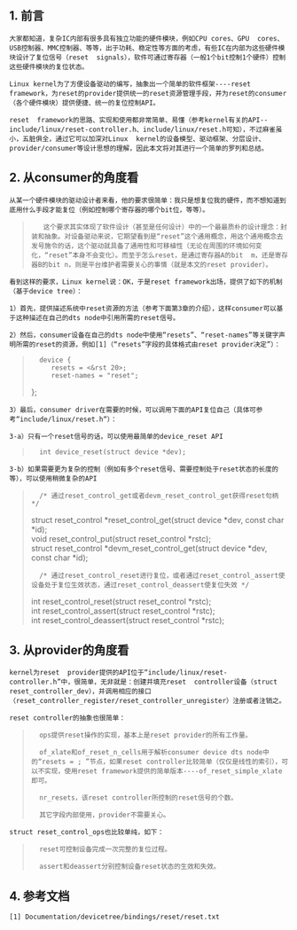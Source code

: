 ##  	1. 前言 

 	大家都知道，复杂IC内部有很多具有独立功能的硬件模块，例如CPU cores、GPU  cores、USB控制器、MMC控制器、等等，出于功耗、稳定性等方面的考虑，有些IC在内部为这些硬件模块设计了复位信号（reset  signals），软件可通过寄存器（一般1个bit控制1个硬件）控制这些硬件模块的复位状态。 

 	Linux kernel为了方便设备驱动的编写，抽象出一个简单的软件框架----reset  framework，为reset的provider提供统一的reset资源管理手段，并为reset的consumer（各个硬件模块）提供便捷、统一的复位控制API。 

 	reset  framework的思路、实现和使用都非常简单、易懂（参考kernel有关的API--include/linux/reset-controller.h、include/linux/reset.h可知），不过麻雀虽小，五脏俱全，通过它可以加深对Linux  kernel的设备模型、驱动框架、分层设计、provider/consumer等设计思想的理解，因此本文将对其进行一个简单的罗列和总结。 

##  	2. 从consumer的角度看 

 	从某一个硬件模块的驱动设计者来看，他的要求很简单：我只是想复位我的硬件，而不想知道到底用什么手段才能复位（例如控制哪个寄存器的哪个bit位，等等）。 

>  		 这个要求其实体现了软件设计（甚至是任何设计）中的一个最最质朴的设计理念：封装和抽象。对设备驱动来说，它期望看到是“reset”这个通用概念，用这个通用概念去发号施令的话，这个驱动就具备了通用性和可移植性（无论在周围的环境如何变化，“reset”本身不会变化）。而至于怎么reset，是通过寄存器A的bit  m，还是寄存器B的bit n，则是平台维护者需要关心的事情（就是本文的reset provider）。 	

 	看到这样的要求，Linux kernel说：OK，于是reset framework出场，提供了如下的机制（基于device tree）： 

 	1）首先，提供描述系统中reset资源的方法（参考下面第3章的介绍），这样consumer可以基于这种描述在自己的dts node中引用所需的reset信号。 

 	2）然后，consumer设备在自己的dts node中使用“resets”、“reset-names”等关键字声明所需的reset的资源，例如[1]（“resets”字段的具体格式由reset provider决定”）： 

>  		device {                                                                
>          resets = <&rst 20>;                                             
>          reset-names = "reset";                                          
>  }; 	

 	3）最后，consumer driver在需要的时候，可以调用下面的API复位自己（具体可参考“include/linux/reset.h“）： 

 	3-a）只有一个reset信号的话，可以使用最简单的device_reset API 

>  		int device_reset(struct device *dev); 	

 	3-b）如果需要更为复杂的控制（例如有多个reset信号、需要控制处于reset状态的长度的等），可以使用稍微复杂的API 

>  		/* 通过reset_control_get或者devm_reset_control_get获得reset句柄 */ 
>  struct reset_control *reset_control_get(struct device *dev, const char *id);    
>  void reset_control_put(struct reset_control *rstc);                             
>  struct reset_control *devm_reset_control_get(struct device *dev, const char *id); 	
>
>  		/* 通过reset_control_reset进行复位，或者通过reset_control_assert使设备处于复位生效状态，通过reset_control_deassert使复位失效 */ 
>  int reset_control_reset(struct reset_control *rstc);                            
>  int reset_control_assert(struct reset_control *rstc);                           
>  int reset_control_deassert(struct reset_control *rstc); 	

##  	3. 从provider的角度看 

 	kernel为reset  provider提供的API位于“include/linux/reset-controller.h”中，很简单，无非就是：创建并填充reset  controller设备（struct  reset_controller_dev），并调用相应的接口（reset_controller_register/reset_controller_unregister）注册或者注销之。 

 	reset controller的抽象也很简单： 



>  		ops提供reset操作的实现，基本上是reset provider的所有工作量。 	
>
>  		of_xlate和of_reset_n_cells用于解析consumer device dts node中的“resets = ; ”节点，如果reset controller比较简单（仅仅是线性的索引），可以不实现，使用reset framework提供的简单版本----of_reset_simple_xlate即可。 	
>
>  		nr_resets，该reset controller所控制的reset信号的个数。 	
>
>  		其它字段内部使用，provider不需要关心。 	

 	struct reset_control_ops也比较单纯，如下： 



>  		reset可控制设备完成一次完整的复位过程。 	
>
>  		assert和deassert分别控制设备reset状态的生效和失效。 	

##  	4. 参考文档 

 	[1] Documentation/devicetree/bindings/reset/reset.txt 